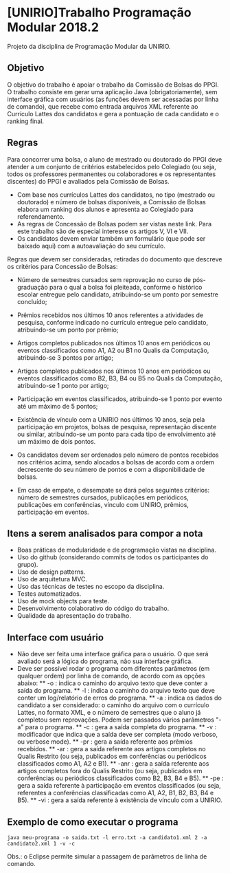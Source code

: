 # [UNIRIO]Trabalho Programação Modular 2018.2
Projeto da disciplina de Programação Modular da UNIRIO.

## Objetivo
O objetivo do trabalho é apoiar o trabalho da Comissão de Bolsas do PPGI. O trabalho consiste em gerar uma aplicação Java (obrigatoriamente), sem interface gráfica com usuários (as funções devem ser acessadas por linha de comando), que recebe como entrada arquivos XML referente ao Currículo Lattes dos candidatos e gera a pontuação de cada candidato e o ranking final.

## Regras
Para concorrer uma bolsa, o aluno de mestrado ou doutorado do PPGI deve atender a um conjunto de critérios estabelecidos pelo Colegiado (ou seja, todos os professores permanentes ou colaboradores e os representantes discentes) do PPGI e avaliados pela Comissão de Bolsas.

* Com base nos currículos Lattes dos candidatos, no tipo (mestrado ou doutorado) e número de bolsas disponíveis, a Comissão de Bolsas elabora um ranking dos alunos e apresenta ao Colegiado para referendamento.
* As regras de Concessão de Bolsas podem ser vistas neste link. Para este trabalho são de especial interesse os artigos V, VI e VII.
* Os candidatos devem enviar também um formulário (que pode ser baixado aqui) com a autoavaliação do seu currículo.

Regras que devem ser consideradas, retiradas do documento que descreve os critérios para Concessão de Bolsas:

* Número de semestres cursados sem reprovação no curso de pós-graduação para o qual a bolsa foi pleiteada, conforme o histórico escolar entregue pelo candidato, atribuindo-se um ponto por semestre concluído;
* Prêmios recebidos nos últimos 10 anos referentes a atividades de pesquisa, conforme indicado no currículo entregue pelo candidato, atribuindo-se um ponto por prêmio;
* Artigos completos publicados nos últimos 10 anos em periódicos ou eventos classificados como A1, A2 ou B1 no Qualis da Computação, atribuindo-se 3 pontos por artigo;    
* Artigos completos publicados nos últimos 10 anos em periódicos ou eventos classificados como B2, B3, B4 ou B5 no Qualis da Computação, atribuindo-se 1 ponto por artigo;
* Participação em eventos classificados, atribuindo-se 1 ponto por evento até um máximo de 5 pontos;
* Existência de vínculo com a UNIRIO nos últimos 10 anos, seja pela participação em projetos, bolsas de pesquisa, representação discente ou similar, atribuindo-se um ponto para cada tipo de envolvimento até um máximo de dois pontos.
* Os candidatos devem ser ordenados pelo número de pontos recebidos nos critérios acima, sendo alocados a bolsas de acordo com a ordem decrescente do seu número de pontos e com a disponibilidade de bolsas.

* Em caso de empate, o desempate se dará pelos seguintes critérios: número de semestres cursados, publicações em periódicos, publicações em conferências, vínculo com UNIRIO, prêmios, participação em eventos.

## Itens a serem analisados para compor a nota

* Boas práticas de modularidade e de programação vistas na disciplina.
* Uso do github (considerando commits de todos os participantes do grupo).
* Uso de design patterns.
* Uso de arquitetura MVC.
* Uso das técnicas de testes no escopo da disciplina.
* Testes automatizados.
* Uso de mock objects para teste.
* Desenvolvimento colaborativo do código do trabalho.
* Qualidade da apresentação do trabalho.

## Interface com usuário

* Não deve ser feita uma interface gráfica para o usuário. O que será avaliado será a lógica do programa, não sua interface gráfica.
* Deve ser possível rodar o programa com diferentes parâmetros (em qualquer ordem) por linha de comando, de acordo com as opções abaixo:
** -o <nome-caminho-arquivo-txt-saida> : indica o caminho do arquivo texto que deve conter a saída do programa.
** -l <nome-caminho-arquivo-log-errors> : indica o caminho do arquivo texto que deve conter um log/relatório de erros do programa.
** -a <nome-caminho-arquivo-xml> <num-semestres-sem-reprovacao>: indica os dados do candidato a ser considerado: o caminho do arquivo com o currículo Lattes, no formato XML, e o número de semestres que o aluno já completou sem reprovações. Podem ser passados vários parâmetros "-a" para o programa.
** -c : gera a saída completa do programa.
** -v : modificador que indica que a saída deve ser completa (modo verboso, ou verbose mode).
** -pr : gera a saída referente aos prêmios recebidos.
** -ar : gera a saída referente aos artigos completos no Qualis Restrito (ou seja, publicados em conferências ou periódicos classificados como A1, A2 e B1).
** -anr : gera a saída referente aos artigos completos fora do Qualis Restrito (ou seja, publicados em conferências ou periódicos classificados como B2, B3, B4 e B5).
** -pe : gera a saída referente à participação em eventos classificados (ou seja, referentes a conferências classificadas como A1, A2, B1, B2, B3, B4 e B5).
** -vi : gera a saída referente à existência de vínculo com a UNIRIO.

## Exemplo de como executar o programa

~~~~
java meu-programa -o saida.txt -l erro.txt -a candidato1.xml 2 -a candidato2.xml 1 -v -c
~~~~
Obs.: o Eclipse permite simular a passagem de parâmetros de linha de comando.
